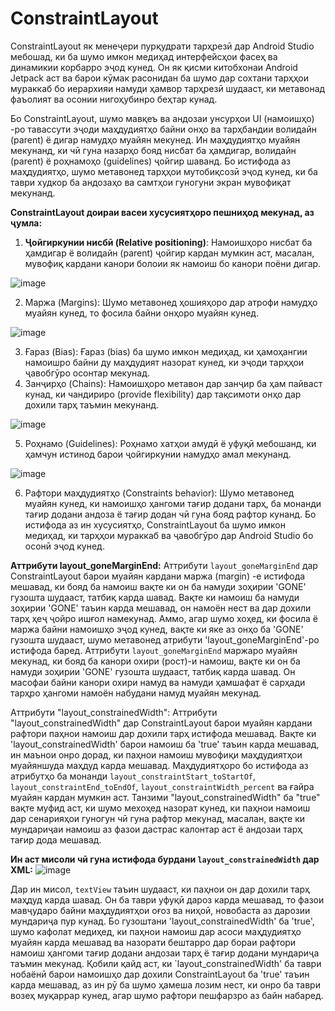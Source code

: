 # ConstraintLayout
ConstraintLayout як менеҷери пурқудрати тарҳрезӣ дар Android Studio мебошад, ки ба шумо имкон медиҳад интерфейсҳои фасеҳ ва динамикии корбарро эҷод кунед. Он як қисми китобхонаи Android Jetpack аст ва барои кӯмак расонидан ба шумо дар сохтани тарҳҳои мураккаб бо иерархияи намуди ҳамвор тарҳрезӣ шудааст, ки метавонад фаъолият ва осонии нигоҳубинро беҳтар кунад.

Бо ConstraintLayout, шумо мавқеъ ва андозаи унсурҳои UI (намоишҳо) -ро тавассути эҷоди маҳдудиятҳо байни онҳо ва тарҳбандии волидайн (parent) ё дигар намудҳо муайян мекунед. Ин маҳдудиятҳо муайян мекунанд, ки чӣ гуна назарҳо бояд нисбат ба ҳамдигар, волидайн (parent) ё роҳнамоҳо (guidelines) ҷойгир шаванд. Бо истифода аз маҳдудиятҳо, шумо метавонед тарҳҳои мутобиқсозӣ эҷод кунед, ки ба таври худкор ба андозаҳо ва самтҳои гуногуни экран мувофиқат мекунанд.

**ConstraintLayout доираи васеи хусусиятҳоро пешниҳод мекунад, аз ҷумла:**
1.	**Ҷойгиркунии нисбӣ (Relative positioning)**: Намоишҳоро нисбат ба ҳамдигар ё волидайн (parent) ҷойгир кардан мумкин аст, масалан, мувофиқ кардани канори болоии як намоиш бо канори поёни дигар.

![image](https://github.com/Shahriyor-program/ConstraintLayout/assets/78772781/82be2d1c-f45b-474e-996c-05e30e2f40d1)

2.	Маржа (Margins): Шумо метавонед ҳошияҳоро дар атрофи намудҳо муайян кунед, то фосила байни онҳоро муайян кунед.

![image](https://github.com/Shahriyor-program/ConstraintLayout/assets/78772781/33fbac73-6ee1-4b91-9ff3-a260d42dd4de)

3. Ғараз (Bias): Ғараз (bias) ба шумо имкон медиҳад, ки ҳамоҳангии намоишро байни ду маҳдудият назорат кунед, ки эҷоди тарҳҳои ҷавобгӯро осонтар мекунад.
4. Занҷирҳо (Chains): Намоишҳоро метавон дар занҷир ба ҳам пайваст кунад, ки чандириро (provide flexibility) дар тақсимоти онҳо дар дохили тарҳ таъмин мекунанд.

![image](https://github.com/Shahriyor-program/ConstraintLayout/assets/78772781/e4b50946-ad1c-4119-baec-2d72c4a768db)

5. Роҳнамо (Guidelines): Роҳнамо хатҳои амудӣ ё уфуқӣ мебошанд, ки ҳамчун истинод барои ҷойгиркунии намудҳо амал мекунанд.

![image](https://github.com/Shahriyor-program/ConstraintLayout/assets/78772781/fe360b2f-0dd2-4e75-b837-6c01fa581ff3)

6. Рафтори маҳдудиятҳо (Constraints behavior): Шумо метавонед муайян кунед, ки намоишҳо ҳангоми тағир додани тарҳ, ба монанди тағир додани андоза ё тағир додан чӣ гуна бояд рафтор кунанд.
Бо истифода аз ин хусусиятҳо, ConstraintLayout ба шумо имкон медиҳад, ки тарҳҳои мураккаб ва ҷавобгӯро дар Android Studio бо осонӣ эҷод кунед.

**Аттрибути layout_goneMarginEnd:**
Аттрибути `layout_goneMarginEnd` дар ConstraintLayout барои муайян кардани маржа (margin) -е истифода мешавад, ки бояд ба намоиш вақте ки он ба намуди зоҳирии 'GONE' гузошта шудааст, татбиқ карда шавад.
Вақте ки намоиш ба намуди зоҳирии 'GONE' таъин карда мешавад, он намоён нест ва дар дохили тарҳ ҳеҷ ҷойро ишғол намекунад. Аммо, агар шумо хоҳед, ки фосила ё маржа байни намоишҳо эҷод кунед, вақте ки яке аз онҳо ба 'GONE' гузошта шудааст, шумо метавонед атрибути 'layout_goneMarginEnd'-ро истифода баред.
Аттрибути `layout_goneMarginEnd` маржаро муайян мекунад, ки бояд ба канори охири (рост)-и намоиш, вақте ки он ба намуди зоҳирии 'GONE' гузошта шудааст, татбиқ карда шавад. Он масофаи байни канори охири намуд ва намуди ҳамшафат ё сарҳади тарҳро ҳангоми намоён набудани намуд муайян мекунад.

Аттрибути "layout_constrainedWidth":
Аттрибути "layout_constrainedWidth" дар ConstraintLayout барои муайян кардани рафтори паҳнои намоиш дар дохили тарҳ истифода мешавад.
Вақте ки 'layout_constrainedWidth' барои намоиш ба 'true' таъин карда мешавад, ин маънои онро дорад, ки паҳнои намоиш мувофиқи маҳдудиятҳои муайяншуда маҳдуд карда мешавад. Маҳдудиятҳоро бо истифода аз атрибутҳо ба монанди `layout_constraintStart_toStartOf`, `layout_constraintEnd_toEndOf`, `layout_constraintWidth_percent` ва ғайра муайян кардан мумкин аст.
Танзими "layout_constrainedWidth" ба "true" вақте муфид аст, ки шумо мехоҳед назорат кунед, ки паҳнои намоиш дар сенарияҳои гуногун чӣ гуна рафтор мекунад, масалан, вақте ки мундариҷаи намоиш аз фазои дастрас калонтар аст ё андозаи тарҳ тағир дода мешавад.

**Ин аст мисоли чӣ гуна истифода бурдани `layout_constrainedWidth` дар XML:**
![image](https://github.com/Shahriyor-program/ConstraintLayout/assets/78772781/27dd251f-1776-43c2-986b-9bd8ee4d962e)

 
Дар ин мисол, `textView` таъин шудааст, ки паҳнои он дар дохили тарҳ маҳдуд карда шавад. Он ба таври уфуқӣ дароз карда мешавад, то фазои мавҷударо байни маҳдудиятҳои оғоз ва ниҳоӣ, новобаста аз дарозии мундариҷа пур кунад.
Бо гузоштани 'layout_constrainedWidth' ба 'true', шумо кафолат медиҳед, ки паҳнои намоиш дар асоси маҳдудиятҳо муайян карда мешавад ва назорати бештарро дар бораи рафтори намоиш ҳангоми тағир додани андозаи тарҳ ё тағир додани мундариҷа таъмин мекунад.
Қобили қайд аст, ки `layout_constrainedWidth' ба таври нобаёнӣ барои намоишҳо дар дохили ConstraintLayout ба 'true' таъин карда мешавад, аз ин рӯ ба шумо ҳамеша лозим нест, ки онро ба таври возеҳ муқаррар кунед, агар шумо рафтори пешфарзро аз байн набаред.
